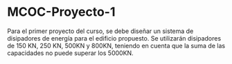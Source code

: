 # MCOC-Proyecto-1

Para el primer proyecto del curso, se debe diseñar un sistema de disipadores de energía para el edificio propuesto.
Se utilizarán disipadores de 150 KN, 250 KN, 500KN y 800KN, teniendo en cuenta que la suma de las capacidades no puede superar los 5000KN.
